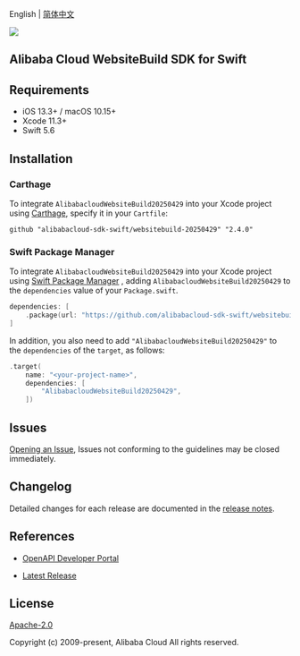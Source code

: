 English | [简体中文](README-CN.md)

![](https://aliyunsdk-pages.alicdn.com/icons/AlibabaCloud.svg)

## Alibaba Cloud WebsiteBuild SDK for Swift

## Requirements

- iOS 13.3+ / macOS 10.15+
- Xcode 11.3+
- Swift 5.6

## Installation

### Carthage

To integrate `AlibabacloudWebsiteBuild20250429` into your Xcode project using [Carthage](https://github.com/Carthage/Carthage), specify it in your `Cartfile`:

```ogdl
github "alibabacloud-sdk-swift/websitebuild-20250429" "2.4.0"
```

### Swift Package Manager

To integrate `AlibabacloudWebsiteBuild20250429` into your Xcode project using [Swift Package Manager](https://swift.org/package-manager/) , adding `AlibabacloudWebsiteBuild20250429` to the `dependencies` value of your `Package.swift`.

```swift
dependencies: [
    .package(url: "https://github.com/alibabacloud-sdk-swift/websitebuild-20250429.git", from: "2.4.0")
]
```

In addition, you also need to add `"AlibabacloudWebsiteBuild20250429"` to the `dependencies` of the `target`, as follows:

```swift
.target(
    name: "<your-project-name>",
    dependencies: [
        "AlibabacloudWebsiteBuild20250429",
    ])
```

## Issues

[Opening an Issue](https://github.com/alibabacloud-sdk-swift/websitebuild-20250429/issues/new), Issues not conforming to the guidelines may be closed immediately.

## Changelog

Detailed changes for each release are documented in the [release notes](./ChangeLog.txt).

## References

* [OpenAPI Developer Portal](https://next.api.alibabacloud.com/home)
- [Latest Release](https://github.com/alibabacloud-sdk-swift/websitebuild-20250429)

## License

[Apache-2.0](http://www.apache.org/licenses/LICENSE-2.0)

Copyright (c) 2009-present, Alibaba Cloud All rights reserved.
